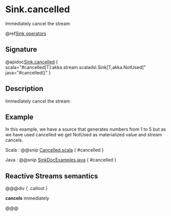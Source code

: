 # Sink.cancelled

Immediately cancel the stream

@ref[Sink operators](../index.md#sink-operators)

## Signature

@apidoc[Sink.cancelled](Sink$) { scala="#cancelled[T]:akka.stream.scaladsl.Sink[T,akka.NotUsed]" java="#cancelled()" }


## Description

Immediately cancel the stream

## Example

In this example, we have a source that generates numbers from 1 to 5 but as we have used cancelled we get NotUsed as materialized value and stream cancels.

Scala
:   @@snip [Cancelled.scala](/akka-docs/src/test/scala/docs/stream/operators/sink/Cancelled.scala) { #cancelled }

Java
:   @@snip [SinkDocExamples.java](/akka-docs/src/test/java/jdocs/stream/operators/SinkDocExamples.java) { #cancelled }

## Reactive Streams semantics

@@@div { .callout }

**cancels** immediately

@@@

